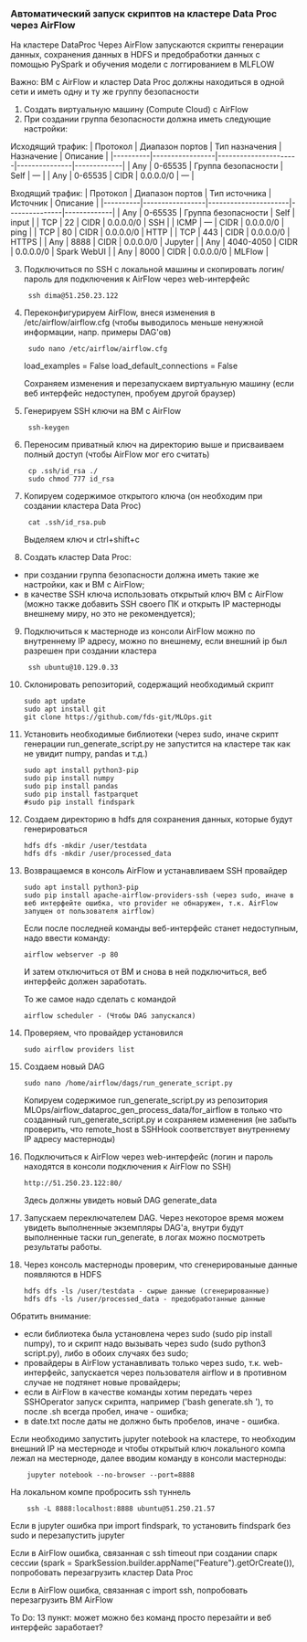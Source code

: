 ### Автоматический запуск скриптов на кластере Data Proc через AirFlow

На кластере DataProc Через AirFlow запускаются скрипты генерации данных, сохранения данных в HDFS и предобработки данных с помощью PySpark и обучения модели с логгированием в MLFLOW

Важно: ВМ с AirFlow и кластер Data Proc должны находиться в одной сети и иметь одну и ту же группу безопасности

1) Создать виртуальную машину (Compute Cloud) с AirFlow
2) При создании группа безопасности должна иметь следующие настройки:

Исходящий трафик:
| Протокол | Диапазон портов | Тип назначения       | Назначение    | Описание    |
|----------|-----------------|----------------------|---------------|-------------|
| Any	   | 0-65535	     |	Группа безопасности |	Self	    |  —          |
| Any	   | 0-65535		 |	CIDR				|	0.0.0.0/0   |  —          |

Входящий трафик:
| Протокол | Диапазон портов |	Тип источника       | Источник      | Описание    |
|----------|-----------------|----------------------|---------------|-------------|
| Any	   | 0-65535		 |	Группа безопасности	|	Self	    | input       |
| TCP	   | 22				 |  CIDR				|	0.0.0.0/0   | SSH         |
| ICMP	   | —				 |  CIDR				|	0.0.0.0/0   | ping        |
| TCP	   | 80				 |  CIDR				|	0.0.0.0/0   | HTTP        |
| TCP	   | 443			 |  CIDR				|	0.0.0.0/0   | HTTPS       |
| Any	   | 8888			 |  CIDR				|	0.0.0.0/0   | Jupyter     |
| Any	   | 4040-4050   	 |  CIDR				|	0.0.0.0/0   | Spark WebUI |
| Any      | 8000            |  CIDR                |   0.0.0.0/0   | MLFlow      |


3) Подключиться по SSH с локальной машины и скопировать логин/пароль для подключения к AirFlow через web-интерфейс

		ssh dima@51.250.23.122

4) Переконфигурируем AirFlow, внеся изменения в /etc/airflow/airflow.cfg (чтобы выводилось меньше ненужной информации, напр. примеры DAG'ов)

		sudo nano /etc/airflow/airflow.cfg

	load_examples = False
	load_default_connections = False

	Сохраняем изменения и перезапускаем виртуальную машину (если веб интерфейс недоступен, пробуем другой браузер)

5) Генерируем SSH ключи на ВМ с AirFlow
	
		ssh-keygen

6) Переносим приватный ключ на директорию выше и присваиваем полный доступ (чтобы AirFlow мог его считать)

		cp .ssh/id_rsa ./
		sudo chmod 777 id_rsa

7) Копируем содержимое открытого ключа (он необходим при создании кластера Data Proc)

		cat .ssh/id_rsa.pub

	Выделяем ключ и ctrl+shift+c

8) Создать кластер Data Proc:
 - при создании группа безопасности должна иметь такие же настройки, как и ВМ с AirFlow;
 - в качестве SSH ключа использовать открытый ключ ВМ с AirFlow (можно также добавить SSH своего ПК и открыть IP мастерноды внешнему миру, но это не рекомендуется);

9) Подключиться к мастерноде из консоли AirFlow можно по внутреннему IP адресу, можно по внешнему, если внешний ip был разрешен при создании кластера

		ssh ubuntu@10.129.0.33

10) Склонировать репозиторий, содержащий необходимый скрипт

		sudo apt update
		sudo apt install git
		git clone https://github.com/fds-git/MLOps.git

11) Установить необходимые библиотеки (через sudo, иначе скрипт генерации run_generate_script.py не запустится на кластере так как не увидит numpy, pandas и т.д.)

		sudo apt install python3-pip
		sudo pip install numpy
		sudo pip install pandas
		sudo pip install fastparquet
		#sudo pip install findspark

12) Создаем директорию в hdfs для сохранения данных, которые будут генерироваться

		hdfs dfs -mkdir /user/testdata
		hdfs dfs -mkdir /user/processed_data

13) Возвращаемся в консоль AirFlow и устанавливаем SSH провайдер

		sudo apt install python3-pip
		sudo pip install apache-airflow-providers-ssh (через sudo, иначе в веб интерфейте ошибка, что provider не обнаружен, т.к. AirFlow запущен от пользователя airflow)

	Если после последней команды веб-интерфейс станет недоступным, надо ввести команду:

		airflow webserver -p 80

	И затем отключиться от ВМ и снова в ней подключиться, веб интерфейс должен заработать.

	То же самое надо сделать с командой

		airflow scheduler - (Чтобы DAG запускался)

14) Проверяем, что провайдер установился
		
		sudo airflow providers list
		
15) Создаем новый DAG

		sudo nano /home/airflow/dags/run_generate_script.py

	Копируем содержимое run_generate_script.py из репозитория MLOps/airflow_dataproc_gen_process_data/for_airflow в только что созданный run_generate_script.py и сохраняем изменения (не забыть проверить, что remote_host в SSHHook соответствует внутреннему IP адресу мастерноды)

16) Подключиться к AirFlow через web-интерфейс (логин и пароль находятся в консоли подключения к AirFlow по SSH)

		http://51.250.23.122:80/

	Здесь должны увидеть новый DAG generate_data

17) Запускаем переключателем DAG. Через некоторое время можем увидеть выполненные экземпляры DAG'a, внутри будут выполненные таски run_generate, в логах можно посмотреть результаты работы.

18) Через консоль мастерноды проверим, что сгенерированыые данные появляются в HDFS

		hdfs dfs -ls /user/testdata - сырые данные (сгенерированные)
		hdfs dfs -ls /user/processed_data - предобработанные данные

Обратить внимание:
- если библиотека была установлена через sudo (sudo pip install numpy), то и скрипт надо вызывать через sudo (sudo python3 script.py), либо в обоих случаях без sudo;
- провайдеры в AirFlow устанавливать только через sudo, т.к. web-интерфейс, запускается через пользователя airflow и в противном случае не подтянет новые провайдеры;
- если в AirFlow в качестве команды хотим передать через SSHOperator запуск скрипта, например ('bash generate.sh '), то после .sh всегда пробел, иначе - ошибка;
- в date.txt после даты не должно быть пробелов, иначе - ошибка.

Если необходимо запустить jupyter notebook на кластере, то необходим внешний IP на местерноде и чтобы открытый ключ локального компа лежал на местерноде, далее вводим команду в консоли мастерноды:

		jupyter notebook --no-browser --port=8888

На локальном компе пробросить ssh туннель

		ssh -L 8888:localhost:8888 ubuntu@51.250.21.57

Если в jupyter ошибка при import findspark, то установить findspark без sudo и перезапустить jupyter

Если в AirFlow ошибка, связанная с ssh timeout при создании спарк сессии (spark = SparkSession.builder.appName("Feature").getOrCreate()), попробовать перезагрузить кластер Data Proc

Если в AirFlow ошибка, связанная с import ssh, попробовать перезагрузить ВМ AirFlow

To Do: 13 пункт: может можно без команд просто перезайти и веб интерфейс заработает?